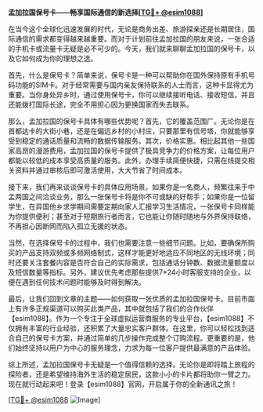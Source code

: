 **孟加拉国保号卡——畅享国际通信的新选择[[TG💪+ @esim1088](https://t.me/s/esim1088)]**

在当今这个全球化迅速发展的时代，无论是商务出差、旅游探亲还是长期居住，国际通信的需求都变得越来越重要。而对于计划前往孟加拉国的朋友来说，一张合适的手机卡或流量卡无疑是必不可少的。今天，我们就来聊聊孟加拉国的保号卡，以及它如何成为你的理想之选。

首先，什么是保号卡？简单来说，保号卡是一种可以帮助你在国外保持原有手机号码功能的SIM卡。对于经常需要与国内亲友保持联系的人士而言，这种卡显得尤为重要。当你身处异乡时，通过使用保号卡，你可以继续接听电话、接收短信，并且还能拨打国际长途，完全不用担心因为更换国家而失去联系。

那么，孟加拉国的保号卡具体有哪些优势呢？首先，它的覆盖范围广。无论你是在首都达卡的大街小巷，还是在偏远乡村的小村庄，只要那里有信号塔，你就能够享受到稳定的通话质量和流畅的数据传输服务。其次，价格实惠。相比起其他一些国家高昂的漫游费用，孟加拉国的保号卡提供了极具竞争力的价格方案，让每位用户都能以较低的成本享受高质量的服务。此外，办理手续简便快捷，只需在线提交相关资料并通过审核后即可激活使用，大大节省了时间成本。

接下来，我们再来谈谈保号卡的具体应用场景。如果你是一名商人，频繁往来于中孟两国之间洽谈业务，那么一张保号卡将是你不可或缺的好帮手；如果你是一位留学生，在异国他乡求学期间需要定期向家人汇报学习生活情况，一张保号卡同样能为你提供便利；甚至对于短期旅行者而言，它也能让你随时随地与外界保持联络，不再担心因断网而陷入孤立无援的状态。

当然，在选择保号卡的过程中，我们也需要注意一些细节问题。比如，要确保所购买的产品支持双频或多频网络制式，这样才能更好地适应不同地区的无线环境；同时还要关注套餐内容是否符合自己的实际需求，包括通话分钟数、数据流量额度以及短信数量等指标。另外，建议优先考虑那些提供7*24小时客服支持的企业，以便在遇到任何技术问题时能够及时得到解决。

最后，让我们回到文章的主题——如何获取一张优质的孟加拉国保号卡。目前市面上有许多正规渠道可以购买此类产品，其中就包括了我们的合作伙伴【esim1088】。作为一个专注于全球虚拟运营商服务的专业平台，【esim1088】不仅拥有丰富的行业经验，还积累了大量忠实客户群体。在这里，你可以轻松找到适合自己的保号卡方案，并通过简单的几步操作完成整个订购流程。更重要的是，他们始终坚持以用户为中心的服务理念，力求为每一位客户提供最满意的产品体验。

综上所述，孟加拉国保号卡无疑是一个值得信赖的选择。无论你是即将踏上旅程的探险者，还是希望维持海外生活的稳定居民，这款小小的卡片都将助你一臂之力。现在就行动起来吧！登录【esim1088】官网，开启属于你的全新通讯之旅！

[[TG💪+ @esim1088](https://t.me/s/esim1088) ![Image](https://i.postimg.cc/4NQfJmqS/Snipaste-2025-05-13-00-14-12.png)]